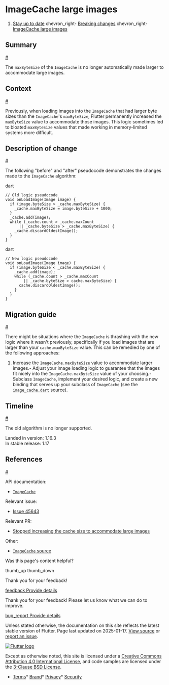 ImageCache large images
=======================

1. [Stay up to date](/release) chevron\_right- [Breaking changes](/release/breaking-changes) chevron\_right- [ImageCache large images](/release/breaking-changes/imagecache-large-images)

Summary
-------

[#](#summary)

The `maxByteSize` of the `ImageCache` is no longer automatically made larger to accommodate large images.

Context
-------

[#](#context)

Previously, when loading images into the `ImageCache` that had larger byte sizes than the `ImageCache`'s `maxByteSize`, Flutter permanently increased the `maxByteSize` value to accommodate those images. This logic sometimes led to bloated `maxByteSize` values that made working in memory-limited systems more difficult.

Description of change
---------------------

[#](#description-of-change)

The following "before" and "after" pseudocode demonstrates the changes made to the `ImageCache` algorithm:

dart

```
// Old logic pseudocode
void onLoadImage(Image image) {
  if (image.byteSize > _cache.maxByteSize) {
    _cache.maxByteSize = image.byteSize + 1000;
  }
  _cache.add(image);
  while (_cache.count > _cache.maxCount
      || _cache.byteSize > _cache.maxByteSize) {
    _cache.discardOldestImage();
  }
}
```

dart

```
// New logic pseudocode
void onLoadImage(Image image) {
  if (image.byteSize < _cache.maxByteSize) {
    _cache.add(image);
    while (_cache.count > _cache.maxCount
        || _cache.byteSize > cache.maxByteSize) {
      cache.discardOldestImage();
    }
  }
}
```

Migration guide
---------------

[#](#migration-guide)

There might be situations where the `ImageCache` is thrashing with the new logic where it wasn't previously, specifically if you load images that are larger than your `cache.maxByteSize` value. This can be remedied by one of the following approaches:

1. Increase the `ImageCache.maxByteSize` value to accommodate larger images.- Adjust your image loading logic to guarantee that the images fit nicely into the `ImageCache.maxByteSize` value of your choosing.- Subclass `ImageCache`, implement your desired logic, and create a new binding that serves up your subclass of `ImageCache` (see the [`image_cache.dart`](https://github.com/flutter/flutter/blob/72a3d914ee5db0033332711224e728b8a5281d89/packages/flutter/lib/src/painting/image_cache.dart#L34) source).

Timeline
--------

[#](#timeline)

The old algorithm is no longer supported.

Landed in version: 1.16.3  
 In stable release: 1.17

References
----------

[#](#references)

API documentation:

* [`ImageCache`](https://api.flutter.dev/flutter/painting/ImageCache-class.html)

Relevant issue:

* [Issue 45643](https://github.com/flutter/flutter/issues/45643)

Relevant PR:

* [Stopped increasing the cache size to accommodate large images](https://github.com/flutter/flutter/pull/47387)

Other:

* [`ImageCache` source](https://github.com/flutter/flutter/blob/main/packages/flutter/lib/src/painting/image_cache.dart)

Was this page's content helpful?

thumb\_up thumb\_down

Thank you for your feedback!

 [feedback Provide details](https://github.com/flutter/website/issues/new?template=1_page_issue.yml&&page-url=https://docs.flutter.dev/release/breaking-changes/imagecache-large-images/&page-source=https://github.com/flutter/website/tree/main/src/content/release/breaking-changes/imagecache-large-images.md)

Thank you for your feedback! Please let us know what we can do to improve.

 [bug\_report Provide details](https://github.com/flutter/website/issues/new?template=1_page_issue.yml&&page-url=https://docs.flutter.dev/release/breaking-changes/imagecache-large-images/&page-source=https://github.com/flutter/website/tree/main/src/content/release/breaking-changes/imagecache-large-images.md)

Unless stated otherwise, the documentation on this site reflects the latest stable version of Flutter. Page last updated on 2025-01-17. [View source](https://github.com/flutter/website/tree/main/src/content/release/breaking-changes/imagecache-large-images.md) or [report an issue](https://github.com/flutter/website/issues/new?template=1_page_issue.yml&&page-url=https://docs.flutter.dev/release/breaking-changes/imagecache-large-images/&page-source=https://github.com/flutter/website/tree/main/src/content/release/breaking-changes/imagecache-large-images.md "Report an issue with this page").

[![Flutter logo](/assets/images/branding/flutter/logo+text/horizontal/white.svg)](https://flutter.dev)

Except as otherwise noted, this site is licensed under a [Creative Commons Attribution 4.0 International License](https://creativecommons.org/licenses/by/4.0/), and code samples are licensed under the [3-Clause BSD License](https://opensource.org/licenses/BSD-3-Clause).

* [Terms](/tos "Terms of use")* [Brand](/brand "Brand usage guidelines")* [Privacy](https://policies.google.com/privacy "Privacy policy")* [Security](/security "Security philosophy and practices")

   